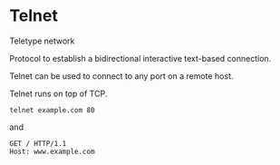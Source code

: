 # Telnet

Teletype network

Protocol to establish a bidirectional interactive text-based connection.

Telnet can be used to connect to any port on a remote host.

Telnet runs on top of TCP.

```
telnet example.com 80
```

and

```
GET / HTTP/1.1
Host: www.example.com
```
